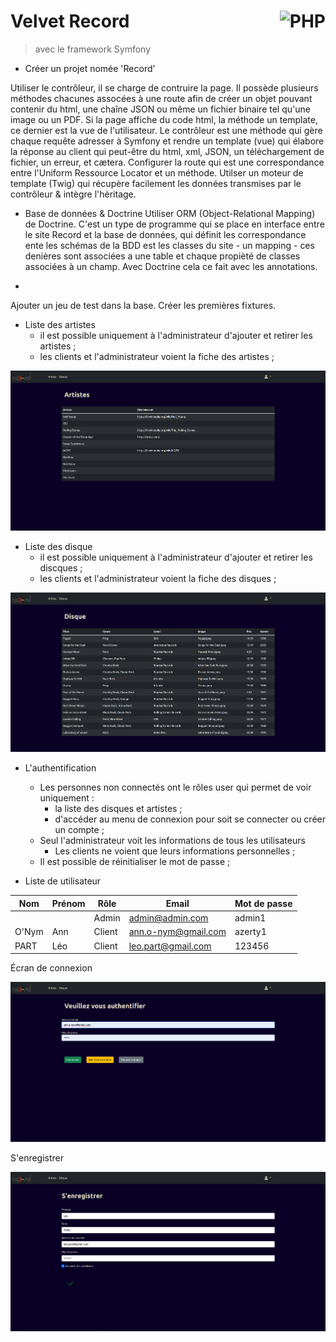 # **Velvet Record** <img align="right" src="https://github.com/MiKL5/afpaDev/blob/master/src/img/php_anim.jpg" alt="PHP" title="PHP" widht="auto" height="64px">

> avec le framework Symfony

- Créer un projet nomée 'Record'

Utiliser le contrôleur, il se charge de contruire la page.
Il possède plusieurs méthodes chacunes assocées à une route afin de créer un objet pouvant contenir du html, une chaîne JSON ou même un fichier binaire tel qu'une image ou un PDF.
Si la page affiche du code html, la méthode un template, ce dernier est la vue de l'utilisateur.
Le contrôleur est une méthode qui gère chaque requête adresser à Symfony et rendre un template (vue) qui élabore la réponse au client qui peut-être du html, xml, JSON, un téléchargement de fichier, un erreur, et cætera.
Configurer la route qui est une correspondance entre l'Uniform Ressource Locator et un méthode.
Utilser un moteur de template (Twig) qui récupère facilement les données transmises par le contrôleur & intègre l'hèritage.

- Base de données & Doctrine
Utiliser ORM (Object-Relational Mapping) de Doctrine.
C'est un type de programme qui se place en interface entre le site Record et la base de données, qui définit les correspondance ente les schémas de la BDD est les classes du site - un mapping - ces denières sont associées a une table et chaque propièté de classes associées à un champ. Avec Doctrine cela ce fait avec les annotations.
*
Ajouter un jeu de test dans la base.
Créer les premières fixtures.

- Liste des artistes
    - il est possible uniquement à l'administrateur d'ajouter et retirer les artistes ;
    - les clients et l'administrateur voient la fiche des artistes ;

<img src="..\src\screenshot\record\artists.png" alt="Artists" title="Artists" widht="900 px" height="auto">


- Liste des disque
    - il est possible uniquement à l'administrateur d'ajouter et retirer les discques ;
    - les clients et l'administrateur voient la fiche des disques ;

<img src="..\src\screenshot\record\discs.png" alt="Discs" title="Discs" widht="900 px" height="auto">


- L'authentification
    - Les personnes non connectés ont le rôles user qui permet de voir uniquement :
        - la liste des disques et artistes ;
        - d'accéder au menu de connexion pour soit se connecter ou créer un compte ;
    - Seul l'administrateur voit les informations de tous les utilisateurs
        - Les clients ne voient que leurs informations personnelles ;
    - Il est possible de réinitialiser le mot de passe ;

- Liste de utilisateur

| Nom | Prénom | Rôle | Email | Mot de passe |
|---|---|---|---|---|
| | | Admin | admin@admin.com | admin1 |
| O'Nym | Ann | Client | ann.o-nym@gmail.com | azerty1 |
| PART | Léo | Client | leo.part@gmail.com | 123456 |

Écran de connexion

<img src="..\src\screenshot\record\authentication.png" alt="Authentification" title="Authentification" widht="900 px" height="auto">

S'enregistrer

<img src="..\src\screenshot\record\register.png" alt="Register" title="Regitster" widht="900 px" height="auto">